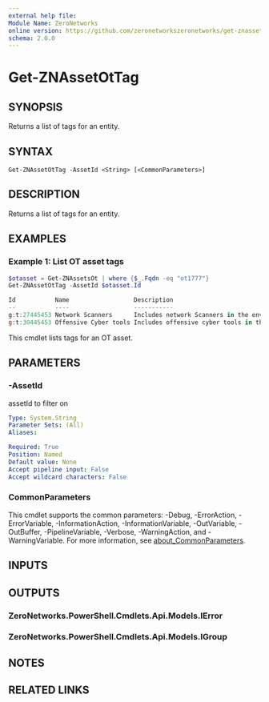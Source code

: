 ```yaml
---
external help file:
Module Name: ZeroNetworks
online version: https://github.com/zeronetworkszeronetworks/get-znassetottag
schema: 2.0.0
---
```


# Get-ZNAssetOtTag

## SYNOPSIS
Returns a list of tags for an entity.

## SYNTAX

```
Get-ZNAssetOtTag -AssetId <String> [<CommonParameters>]
```

## DESCRIPTION
Returns a list of tags for an entity.

## EXAMPLES

### Example 1: List OT asset tags
```powershell
$otasset = Get-ZNAssetsOt | where {$_.Fqdn -eq "ot1777"}
Get-ZNAssetOtTag -AssetId $otasset.Id

Id           Name                  Description                                       DirectMembersCount
--           ----                  -----------                                       ------------------
g:t:27445453 Network Scanners      Includes network Scanners in the environment      1
g:t:30445453 Offensive Cyber tools Includes offensive cyber tools in the environment 1
```

This cmdlet lists tags for an OT asset.

## PARAMETERS

### -AssetId
assetId to filter on

```yaml
Type: System.String
Parameter Sets: (All)
Aliases:

Required: True
Position: Named
Default value: None
Accept pipeline input: False
Accept wildcard characters: False
```

### CommonParameters
This cmdlet supports the common parameters: -Debug, -ErrorAction, -ErrorVariable, -InformationAction, -InformationVariable, -OutVariable, -OutBuffer, -PipelineVariable, -Verbose, -WarningAction, and -WarningVariable. For more information, see [about_CommonParameters](http://go.microsoft.com/fwlink/?LinkID=113216).

## INPUTS

## OUTPUTS

### ZeroNetworks.PowerShell.Cmdlets.Api.Models.IError

### ZeroNetworks.PowerShell.Cmdlets.Api.Models.IGroup

## NOTES

## RELATED LINKS

